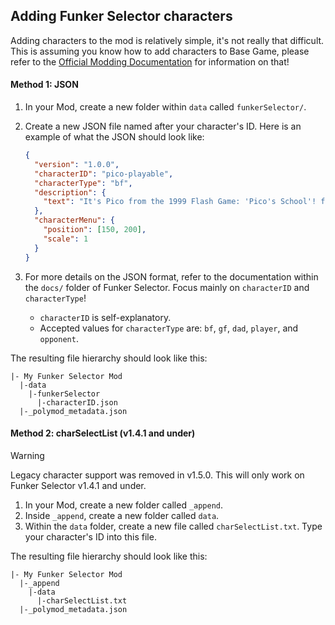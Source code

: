 ## Adding Funker Selector characters
Adding characters to the mod is relatively simple, it's not really that difficult. This is assuming you know how to add characters to Base Game, please refer to the [Official Modding Documentation](https://funkincrew.github.io/funkin-modding-docs/03-custom-characters/03-02-creating-a-character.html) for information on that!

#### Method 1: JSON

1. In your Mod, create a new folder within `data` called `funkerSelector/`.
2. Create a new JSON file named after your character's ID. Here is an example of what the JSON should look like:

    ```json
    {
      "version": "1.0.0",
      "characterID": "pico-playable",
      "characterType": "bf",
      "description": {
        "text": "It's Pico from the 1999 Flash Game: 'Pico's School'! featured as an opponent in Week 3, and as a playable character in WeekEnd 1."
      },
      "characterMenu": {
        "position": [150, 200],
        "scale": 1
      }
    }
    ```

3. For more details on the JSON format, refer to the documentation within the `docs/` folder of Funker Selector. Focus mainly on `characterID` and `characterType`!
   - `characterID` is self-explanatory.
   - Accepted values for `characterType` are: `bf`, `gf`, `dad`, `player`, and `opponent`.

The resulting file hierarchy should look like this:
```
|- My Funker Selector Mod
  |-data
    |-funkerSelector
      |-characterID.json
  |-_polymod_metadata.json
```

#### Method 2: charSelectList (v1.4.1 and under)

> [!WARNING]  
> Legacy character support was removed in v1.5.0. This will only work on Funker Selector v1.4.1 and under.

1. In your Mod, create a new folder called `_append`.
2. Inside `_append`, create a new folder called `data`.
3. Within the `data` folder, create a new file called `charSelectList.txt`. Type your character's ID into this file.

The resulting file hierarchy should look like this:
```
|- My Funker Selector Mod
  |-_append
    |-data
      |-charSelectList.txt
  |-_polymod_metadata.json
```
